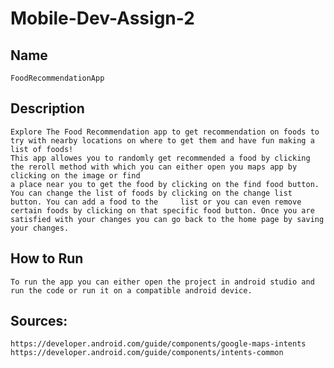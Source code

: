 # Mobile-Dev-Assign-2
## Name 
    FoodRecommendationApp

## Description
    Explore The Food Recommendation app to get recommendation on foods to try with nearby locations on where to get them and have fun making a list of foods!
    This app allowes you to randomly get recommended a food by clicking the reroll method with which you can either open you maps app by clicking on the image or find 
    a place near you to get the food by clicking on the find food button. You can change the list of foods by clicking on the change list button. You can add a food to the     list or you can even remove certain foods by clicking on that specific food button. Once you are satisfied with your changes you can go back to the home page by saving     your changes.  

## How to Run
    To run the app you can either open the project in android studio and run the code or run it on a compatible android device.

## Sources: 
    https://developer.android.com/guide/components/google-maps-intents
    https://developer.android.com/guide/components/intents-common

